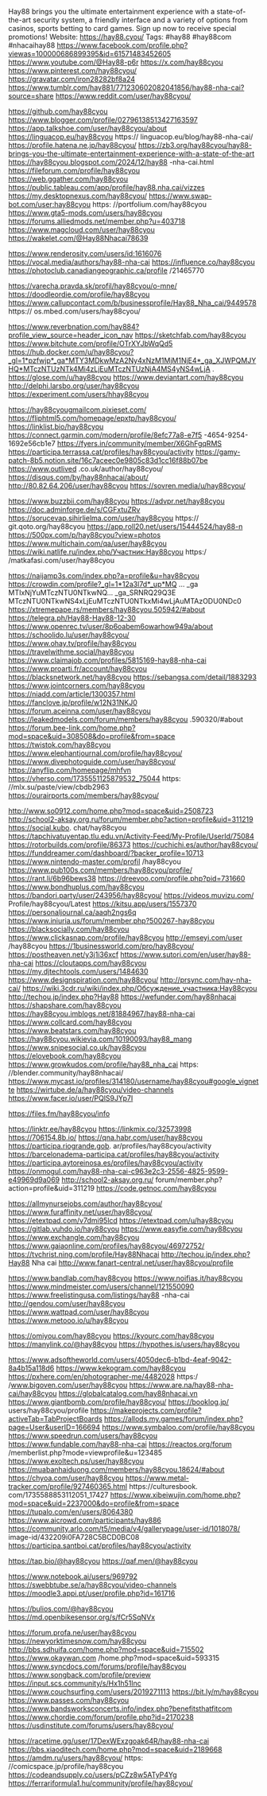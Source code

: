 Hay88 brings you the ultimate entertainment experience with a state-of-the-art security system, a friendly interface and a variety of options from casinos, sports betting to card games. Sign up now to receive special promotions!
Website: https://hay88.cyou/
Tags: #hay88 #hay88com #nhacaihay88
https://www.facebook.com/profile.php?viewas=100000686899395&id=61571483452605
https://www.youtube.com/@Hay88-p6r
https://x.com/hay88cyou
https://www.pinterest.com/hay88cyou/
https://gravatar.com/iron28282bf8a24
https://www.tumblr.com/hay881/771230602082041856/hay88-nha-cai?source=share
https://www.reddit.com/user/hay88cyou/

https://github.com/hay88cyou
https://www.blogger.com/profile/02796138513427163597
https://app.talkshoe.com/user/hay88cyou/about
https://linguacop.eu/hay88cyou
https:// linguacop.eu/blog/hay88-nha-cai/
https://profile.hatena.ne.jp/hay88cyou/
https://zb3.org/hay88cyou/hay88-brings-you-the-ultimate-entertainment-experience-with-a-state-of-the-art
https://hay88cyou.blogspot.com/2024/12/hay88 -nha-cai.html
https://fileforum.com/profile/hay88cyou
https://web.ggather.com/hay88cyou
https://public.tableau.com/app/profile/hay88.nha.cai/vizzes
https://my.desktopnexus.com/hay88cyou/
https://www.swap-bot.com/user:hay88cyou
https: //portfolium.com/hay88cyou
https://www.gta5-mods.com/users/hay88cyou
https://forums.alliedmods.net/member.php?u=403718
https://www.magcloud.com/user/hay88cyou
https://wakelet.com/@Hay88Nhacai78639

https://www.renderosity.com/users/id:1616076
https://vocal.media/authors/hay88-nha-cai
https://influence.co/hay88cyou
https://photoclub.canadiangeographic.ca/profile /21465770

https://varecha.pravda.sk/profil/hay88cyou/o-mne/
https://doodleordie.com/profile/hay88cyou
https://www.callupcontact.com/b/businessprofile/Hay88_Nha_cai/9449578
https:// os.mbed.com/users/hay88cyou/

https://www.reverbnation.com/hay884?profile_view_source=header_icon_nav
https://sketchfab.com/hay88cyou
https://www.bitchute.com/profile/OTrXYJbWqQd5
https://hub.docker.com/u/hay88cyou?_gl=1*pzfwjp*_ga*MTY3MDkwMzA2Ny4xNzM1MjM1NjE4*_ga_XJWPQMJYHQ*MTczNTUzNTk4Mi4zLjEuMTczNTUzNjA4MS4yNS4wLjA .
https://glose.com/u/hay88cyou
https://www.deviantart.com/hay88cyou
http://delphi.larsbo.org/user/hay88cyou
https://experiment.com/users/hhay88cyou

https://hay88cyougmailcom.pixieset.com/
https://fliphtml5.com/homepage/epxtp/hay88cyou/
https://linklist.bio/hay88cyou
https://connect.garmin.com/modern/profile/8efc77a8-e7f5 -4654-9254-1692e56cb1e7
https://fyers.in/community/member/X6GhFgqRMS
https://participa.terrassa.cat/profiles/hay88cyou/activity
https://gamy-patch-8b5.notion.site/16c7aceec0e9805c83d1cc16f88b07be
https://www.outlived .co.uk/author/hay88cyou/
https://disqus.com/by/hay88nhacai/about/
http://80.82.64.206/user/hay88cyou
https://sovren.media/u/hay88cyou/

https://www.buzzbii.com/hay88cyou
https://advpr.net/hay88cyou
https://doc.adminforge.de/s/CGFxtuZRv
https://sorucevap.sihirlielma.com/user/hay88cyou
https:// git.qoto.org/hay88cyou
https://app.roll20.net/users/15444524/hay88-n
https://500px.com/p/hay88cyou?view=photos
https://www.multichain.com/qa/user/hay88cyou
https://wiki.natlife.ru/index.php/Участник:Hay88cyou
https:/ /matkafasi.com/user/hay88cyou

https://naijamp3s.com/index.php?a=profile&u=hay88cyou
https://crowdin.com/profile?_gl=1*12a3l7d*_up*MQ … _ga MTIxNjYuMTczNTU0NTkwNQ… _ga_SRNRQ29Q3E MTczNTU0NTkwNS4xLjEuMTczNTU0NTkxMi4wLjAuMTAzODU0NDc0
https://xtremepape.rs/members/hay88cyou.505942/#about
https://telegra.ph/Hay88-Hay88-12-30
https://www.openrec.tv/user/8p6oabem6owarhow949a/about
https://schoolido.lu/user/hay88cyou/
https://www.ohay.tv/profile/hay88cyou
https://travelwithme.social/hay88cyou
https://www.claimajob.com/profiles/5815169-hay88-nha-cai
https://www.proarti.fr/account/hay88cyou
https://blacksnetwork.net/hay88cyou
https://sebangsa.com/detail/1883293
https://www.jointcorners.com/hay88cyou
https://niadd.com/article/1300357.html
https://fanclove.jp/profile/w12N31NKJ0
https://forum.aceinna.com/user/hay88cyou
https://leakedmodels.com/forum/members/hay88cyou .590320/#about
https://forum.bee-link.com/home.php?mod=space&uid=308508&do=profile&from=space
https://twistok.com/hay88cyou
https://www.elephantjournal.com/profile/hay88cyou/
https://www.divephotoguide.com/user/hay88cyou/
https://anyflip.com/homepage/mhfvn
https://vherso.com/1735551125879532_75044
https: //mlx.su/paste/view/cbdb2963
https://ourairports.com/members/hay88cyou/

http://www.so0912.com/home.php?mod=space&uid=2508723
http://school2-aksay.org.ru/forum/member.php?action=profile&uid=311219
https://social.kubo. chat/hay88cyou
https://tapchivatuyentap.tlu.edu.vn/Activity-Feed/My-Profile/UserId/75084
https://rotorbuilds.com/profile/86373
https://cuchichi.es/author/hay88cyou/
https://funddreamer.com/dashboard/?backer_profile=10713
https://www.nintendo-master.com/profil /hay88cyou
https://www.pub100s.com/members/hay88cyou/profile/
https://rant.li/6b96bews38
https://dreevoo.com/profile.php?pid=731660
https://www.bondhuplus.com/hay88cyou
https://bandori.party/user/243956/hay88cyou/
https://videos.muvizu.com/ Profile/hay88cyou/Latest
https://kitsu.app/users/1557370
https://personaljournal.ca/aaqh2ngs6q
https://www.iniuria.us/forum/member.php?500267-hay88cyou
https://blacksocially.com/hay88cyou
https://www.clickasnap.com/profile/hay88cyou
http://emseyi.com/user /hay88cyou
https://1businessworld.com/pro/hay88cyou/
https://postheaven.net/y3j1i36xcf
https://www.sutori.com/en/user/hay88-nha-cai
https://cloutapps.com/hay88cyou
https://my.djtechtools.com/users/1484630
https://www.designspiration.com/hay88cyou/
http://prsync.com/hay-nha-cai/
https://wiki.3cdr.ru/wiki/index.php/Обсуждение_участника:Hay88cyou
http://techou.jp/index.php?Hay88
https://wefunder.com/hay88nhacai
https://shapshare.com/hay88cyou
https://hay88cyou.imblogs.net/81884967/hay88-nha-cai
https://www.collcard.com/hay88cyou
https://www.beatstars.com/hay88cyou
https://hay88cyou.wikievia.com/10190093/hay88_mang
https://www.snipesocial.co.uk/hay88cyou
https://elovebook.com/hay88cyou
https://www.growkudos.com/profile/hay88_nha_cai
https: //blender.community/hay88nhacai/
https://www.mycast.io/profiles/314180/username/hay88cyou#google_vignette
https://wirtube.de/a/hay88cyou/video-channels
https://www.facer.io/user/PQlS9JYp7I

https://files.fm/hay88cyou/info

https://linktr.ee/hay88cyou
https://linkmix.co/32573998
https://706154.8b.io/
https://qna.habr.com/user/hay88cyou
https://participa.riogrande.gob. ar/profiles/hay88cyou/activity
https://barcelonadema-participa.cat/profiles/hay88cyou/activity
https://participa.aytoreinosa.es/profiles/hay88cyou/activity
https://onmogul.com/hay88-nha-cai-c963e2c3-2556-4825-9599-e49969d9a069
http://school2-aksay.org.ru/ forum/member.php?action=profile&uid=311219
https://code.getnoc.com/hay88cyou

https://allmynursejobs.com/author/hay88cyou/
https://www.furaffinity.net/user/hay88cyou/
https://etextpad.com/v7dmi95lcd
https://etextpad.com/u/hay88cyou
https://gitlab.vuhdo.io/hay88cyou
https://www.easyfie.com/hay88cyou
https://www.exchangle.com/hay88cyou
https://www.gaiaonline.com/profiles/hay88cyou/46972752/
https://tvchrist.ning.com/profile/Hay88Nhacai
http://techou.jp/index.php?Hay88 Nha cai
http://www.fanart-central.net/user/hay88cyou/profile

https://www.bandlab.com/hay88cyou
https://www.noifias.it/hay88cyou
https://www.mindmeister.com/users/channel/121550090
https://www.freelistingusa.com/listings/hay88 -nha-cai
http://gendou.com/user/hay88cyou
https://www.wattpad.com/user/hay88cyou
https://www.metooo.io/u/hay88cyou

https://omiyou.com/hay88cyou
https://kyourc.com/hay88cyou
https://manylink.co/@hay88cyou
https://hypothes.is/users/hay88cyou

https://www.adsoftheworld.com/users/4050dec6-b1bd-4eaf-9042-8a4b15a118d6
https://www.kekogram.com/hay88cyou
https://pxhere.com/en/photographer-me/4482028
https:/ /www.bigoven.com/user/hay88cyou
https://www.are.na/hay88-nha-cai/hay88cyou
https://globalcatalog.com/hay88nhacai.vn
https://www.giantbomb.com/profile/hay88cyou/
https://booklog.jp/ users/hay88cyou/profile
https://makeprojects.com/profile?activeTab=TabProjectBoards
https://allods.my.games/forum/index.php?page=User&userID=166694
https://www.symbaloo.com/profile/hay88cyou
https://www.speedrun.com/users/hay88cyou
https://www.fundable.com/hay88-nha-cai
https://reactos.org/forum /memberlist.php?mode=viewprofile&u=123485
https://www.exoltech.ps/user/hay88cyou
https://muabanhaiduong.com/members/hay88cyou.18624/#about
https://chyoa.com/user/hay88cyou
https://www.metal-tracker.com/profile/927460365.html
https://culturesbook. com/1735588853112051_17427
https://www.xibeiwujin.com/home.php?mod=space&uid=2237000&do=profile&from=space
https://tupalo.com/en/users/8064380
https://www.aicrowd.com/participants/hay886
https://community.arlo.com/t5/media/v4/gallerypage/user-id/1018078/ image-id/432209i0FA728C5BCD0BC08
https://participa.santboi.cat/profiles/hay88cyou/activity

https://tap.bio/@hay88cyou
https://qaf.men/@hay88cyou

https://www.notebook.ai/users/969792
https://swebbtube.se/a/hay88cyou/video-channels
https://moodle3.appi.pt/user/profile.php?id=161716

https://bulios.com/@hay88cyou
https://md.openbikesensor.org/s/fCr5SqNVx

https://forum.profa.ne/user/hay88cyou
https://newyorktimesnow.com/hay88cyou
http://bbs.sdhuifa.com/home.php?mod=space&uid=715502
https://www.okaywan.com /home.php?mod=space&uid=593315
https://www.syncdocs.com/forums/profile/hay88cyou
https://www.songback.com/profile/preview
https://input.scs.community/s/Hx1h51lnc
https://www.couchsurfing.com/users/2019271113
https://bit.ly/m/hay88cyou
https://www.passes.com/hay88cyou
https://www.bandsworksconcerts.info/index.php?benefitsthatfitcom
https://www.chordie.com/forum/profile.php?id=2170238
https://usdinstitute.com/forums/users/hay88cyou/

https://racetime.gg/user/17DexWExzgoak64R/hay88-nha-cai
https://bbs.xiaoditech.com/home.php?mod=space&uid=2189668
https://amdm.ru/users/hay88cyou/
https: //comicspace.jp/profile/hay88cyou
https://codeandsupply.co/users/pCZz8w5ATyP4Yg
https://ferrariformula1.hu/community/profile/hay88cyou/
